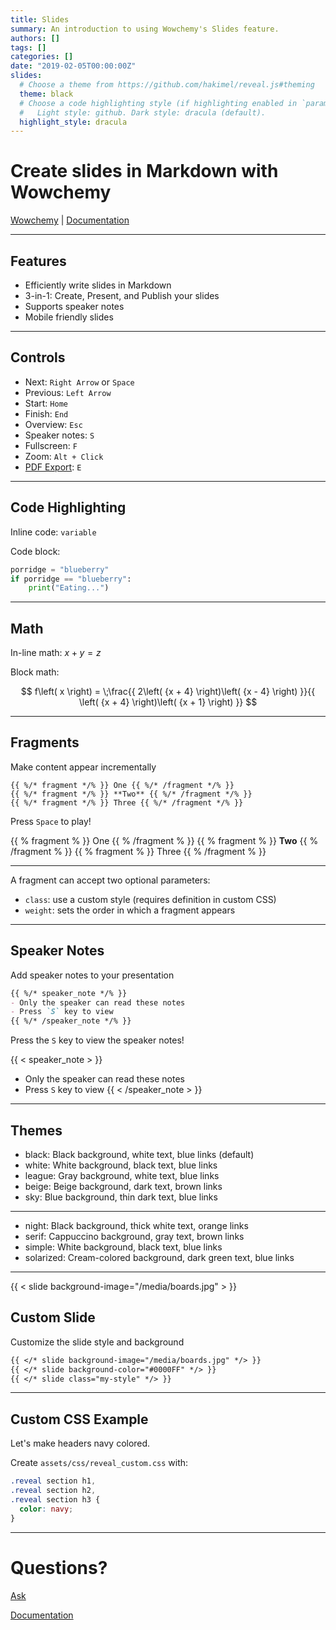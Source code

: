 ```yaml
---
title: Slides
summary: An introduction to using Wowchemy's Slides feature.
authors: []
tags: []
categories: []
date: "2019-02-05T00:00:00Z"
slides:
  # Choose a theme from https://github.com/hakimel/reveal.js#theming
  theme: black
  # Choose a code highlighting style (if highlighting enabled in `params.toml`)
  #   Light style: github. Dark style: dracula (default).
  highlight_style: dracula
---
```


# Create slides in Markdown with Wowchemy

[Wowchemy](https://wowchemy.com/) | [Documentation](https://owchemy.com/docs/managing-content/#create-slides)

---

## Features

- Efficiently write slides in Markdown
- 3-in-1: Create, Present, and Publish your slides
- Supports speaker notes
- Mobile friendly slides

---

## Controls

- Next: `Right Arrow` or `Space`
- Previous: `Left Arrow`
- Start: `Home`
- Finish: `End`
- Overview: `Esc`
- Speaker notes: `S`
- Fullscreen: `F`
- Zoom: `Alt + Click`
- [PDF Export](https://github.com/hakimel/reveal.js#pdf-export): `E`

---

## Code Highlighting

Inline code: `variable`

Code block:
```python
porridge = "blueberry"
if porridge == "blueberry":
    print("Eating...")
```

---

## Math

In-line math: $x + y = z$

Block math:

$$
f\left( x \right) = \;\frac{{  2\left( {x + 4} \right)\left( {x - 4} \right)  }}{{  \left( {x + 4} \right)\left( {x + 1} \right)  }}
$$

---

## Fragments

Make content appear incrementally

```
{{ %/* fragment */% }} One {{ %/* /fragment */% }}
{{ %/* fragment */% }} **Two** {{ %/* /fragment */% }}
{{ %/* fragment */% }} Three {{ %/* /fragment */% }}
```

Press `Space` to play!

{{ % fragment % }} One {{ % /fragment % }}
{{ % fragment % }} **Two** {{ % /fragment % }}
{{ % fragment % }} Three {{ % /fragment % }}

---

A fragment can accept two optional parameters:

- `class`: use a custom style (requires definition in custom CSS)
- `weight`: sets the order in which a fragment appears

---

## Speaker Notes

Add speaker notes to your presentation

```markdown
{{ %/* speaker_note */% }}
- Only the speaker can read these notes
- Press `S` key to view
{{ %/* /speaker_note */% }}
```

Press the `S` key to view the speaker notes!

{{ < speaker_note > }}
- Only the speaker can read these notes
- Press `S` key to view
{{ < /speaker_note > }}

---

## Themes

- black: Black background, white text, blue links (default)
- white: White background, black text, blue links
- league: Gray background, white text, blue links
- beige: Beige background, dark text, brown links
- sky: Blue background, thin dark text, blue links

---

- night: Black background, thick white text, orange links
- serif: Cappuccino background, gray text, brown links
- simple: White background, black text, blue links
- solarized: Cream-colored background, dark green text, blue links

---

{{ < slide background-image="/media/boards.jpg" > }}

## Custom Slide

Customize the slide style and background

```markdown
{{ </* slide background-image="/media/boards.jpg" */> }}
{{ </* slide background-color="#0000FF" */> }}
{{ </* slide class="my-style" */> }}
```

---

## Custom CSS Example

Let's make headers navy colored.

Create `assets/css/reveal_custom.css` with:

```css
.reveal section h1,
.reveal section h2,
.reveal section h3 {
  color: navy;
}
```

---

# Questions?

[Ask](https://github.com/wowchemy/wowchemy-hugo-modules/discussions)

[Documentation](https://wowchemy.com/docs/managing-content/#create-slides)
